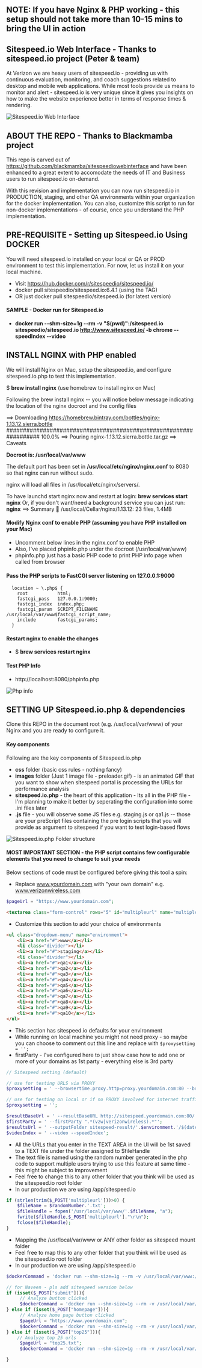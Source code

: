 ## NOTE: If you have Nginx & PHP working - this setup should not take more than 10-15 mins to bring the UI in action

## Sitespeed.io Web Interface - Thanks to sitespeed.io project (Peter & team)

At Verizon we are heavy users of sitespeed.io - providing us with continuous evaluation, monitoring, and coach suggestions related to desktop and mobile web applications. While most tools provide us means to monitor and alert - sitespeed.io is very unique since it gives you insights on how to make the website experience better in terms of response times & rendering.

![Sitespeed.io Web Interface](https://github.com/softwareklinic/Sitespeed.io-Web-Interface/blob/master/images/sitespeed-web-interface.png "Sitespeed.io Web Interface")

## ABOUT THE REPO - Thanks to Blackmamba project

This repo is carved out of https://github.com/blackmamba/sitespeediowebinterface and have been enhanced to a great extent to accomodate the needs of IT and Business users to run sitespeed.io on-demand.

With this revision and implementation you can now run sitespeed.io in PRODUCTION, staging, and other QA environments within your organization for the docker implementation. You can also, customize this script to run for non-docker implementations - of course, once you understand the PHP implementation.

## PRE-REQUISITE - Setting up Sitespeed.io Using DOCKER

You will need sitespeed.io installed on your local or QA or PROD environment to test this implementation. For now, let us install it on your local machine.

* Visit https://hub.docker.com/r/sitespeedio/sitespeed.io/
* docker pull sitespeedio/sitespeed.io:6.4.1 (using the TAG)
* OR just docker pull sitespeedio/sitespeed.io (for latest version)

#### SAMPLE - Docker run for Sitespeed.io

* **docker run --shm-size=1g --rm -v "$(pwd)":/sitespeed.io sitespeedio/sitespeed.io http://www.sitespeed.io/ -b chrome --speedIndex --video**

## INSTALL NGINX with PHP enabled

We will install Nginx on Mac, setup the sitespeed.io, and configure sitespeed.io.php to test this implementation.

$ **brew install nginx** (use homebrew to install nginx on Mac)

Following the brew install nginx -- you will notice below message indicating the location of the nginx docroot and the config files

==> Downloading https://homebrew.bintray.com/bottles/nginx-1.13.12.sierra.bottle
################################################################## 100.0%
==> Pouring nginx-1.13.12.sierra.bottle.tar.gz
==> Caveats

**Docroot is: /usr/local/var/www**

The default port has been set in **/usr/local/etc/nginx/nginx.conf** to 8080 so that
nginx can run without sudo.

nginx will load all files in /usr/local/etc/nginx/servers/.

To have launchd start nginx now and restart at login:
  **brew services start nginx**
Or, if you don't want/need a background service you can just run:
  **nginx**
==> Summary
🍺  /usr/local/Cellar/nginx/1.13.12: 23 files, 1.4MB

#### Modify Nginx conf to enable PHP (assuming you have PHP installed on your Mac)

* Uncomment below lines in the nginx.conf to enable PHP
* Also, I've placed phpinfo.php under the docroot (/usr/local/var/www) 
* phpinfo.php just has a basic PHP code to print PHP info page when called from browser

#### Pass the PHP scripts to FastCGI server listening on 127.0.0.1:9000
```
  location ~ \.php$ {
  	root           html;
    fastcgi_pass   127.0.0.1:9000;
    fastcgi_index  index.php;
    fastcgi_param  SCRIPT_FILENAME  /usr/local/var/www$fastcgi_script_name;
    include        fastcgi_params;
  }
```

#### Restart nginx to enable the changes

* $ **brew services restart nginx**

#### Test PHP Info

* http://localhost:8080/phpinfo.php

![Php info](https://github.com/softwareklinic/Sitespeed.io-Web-Interface/blob/master/images/phpinfo-www-folder.png "Php info")

## SETTING UP Sitespeed.io.php & dependencies

Clone this REPO in the document root (e.g. /usr/local/var/www) of your Nginx and you are ready to configure it.

#### Key components

Following are the key components of Sitespeed.io.php

* **css** folder (basic css rules - nothing fancy)
* **images** folder (Just 1 image file - preloader.gif) - is an animated GIF that you want to show when sitespeed portal is processing the URLs for performance analysis
* **sitespeed.io.php** - the heart of this application - Its all in the PHP file - I'm planning to make it better by seperating the configuration into some .ini files later
* **.js** file - you will observe some JS files e.g. staging.js or qa1.js -- those are your preScript files containing the pre login scripts that you will provide as argument to sitespeed if you want to test login-based flows

![Sitespeed.io.php Folder structure](https://github.com/softwareklinic/Sitespeed.io-Web-Interface/blob/master/images/sitespeed-www-folder.png "Sitespeed.io.php Folder structure")

#### MOST IMPORTANT SECTION - the PHP script contains few configurable elements that you need to change to suit your needs

Below sections of code must be configured before giving this tool a spin:

* Replace www.yourdomain.com with "your own domain" e.g. www.verizonwireless.com

```php
$pageUrl = "https://www.yourdomain.com";
```

```html
<textarea class="form-control" rows="5" id="multipleurl" name="multipleurl">https://www.yourdomain.com</textarea>
```

* Customize this section to add your choice of environments

```html
<ul class="dropdown-menu" name="environment">
    <li><a href="#">www</a></li>
    <li class="divider"></li>
    <li><a href="#">staging</a></li>
    <li class="divider"></li>
    <li><a href="#">qa1</a></li>
    <li><a href="#">qa2</a></li>
    <li><a href="#">qa3</a></li>
    <li><a href="#">qa4</a></li>
    <li><a href="#">qa5</a></li>
    <li><a href="#">qa6</a></li>
    <li><a href="#">qa7</a></li>
    <li><a href="#">qa8</a></li>
    <li><a href="#">qa9</a></li>
    <li><a href="#">qa10</a></li>
</ul>
```

* This section has sitespeed.io defaults for your environment
* While running on local machine you might not need proxy - so maybe you can choose to comment out this line and replace with ```$proxysetting = '';```
* firstParty - I've configured here to just show case how to add one or more of your domains as 1st party - everything else is 3rd party

```php
// Sitespeed setting (default)

// use for testing URLS via PROXY
$proxysetting = ' --browsertime.proxy.http=proxy.yourdomain.com:80 --browsertime.proxy.https=proxy.yourcomain.com:80';

// use for testing on local or if no PROXY involved for internet traffic
$proxysetting = '';

$resultBaseUrl = ' --resultBaseURL http://sitespeed.yourdomain.com:80/'.$environment;
$firstParty = ' --firstParty ".*(vzw|verizonwireless).*"';
$resultsUrl = ' --outputFolder sitespeed-result/'.$environment.'/$(date +\%Y-\%m-\%d-\%H-\%M-\%S)';
$videoIndex = ' --video --speedIndex';
```


* All the URLs that you enter in the TEXT AREA in the UI will be 1st saved to a TEXT file under the folder assigned to $fileHandle
* The text file is named using the random number generated in the php code to support multiple users trying to use this feature at same time - this might be subject to improvement
* Feel free to change this to any other folder that you think will be used as the sitespeed.io root folder
* In our production we are using /app/sitespeed.io

```php
if (strlen(trim($_POST['multipleurl']))>0) {
    $fileName = $randomNumber.'.txt';
    $fileHandle = fopen('/usr/local/var/www/'.$fileName, "a");
    fwrite($fileHandle,$_POST['multipleurl']."\r\n");
    fclose($fileHandle);
}
```

* Mapping the /usr/local/var/www or ANY other folder as sitespeed mount folder
* Feel free to map this to any other folder that you think will be used as the sitespeed.io root folder
* In our production we are using /app/sitespeed.io

```php
$dockerCommand = 'docker run --shm-size=1g --rm -v /usr/local/var/www:/sitespeed.io sitespeedio/sitespeed.io';

// for Naveen - pls add sitespeed version below
if (isset($_POST["submit"])){
     // Analyze button clicked
     $dockerCommand = 'docker run --shm-size=1g --rm -v /usr/local/var/www:/sitespeed.io sitespeedio/sitespeed.io -b chrome '.$pageUrl.$proxysetting.$resultBaseUrl.$firstParty.$resultsUrl.$videoIndex.$preLoginScript;
} else if (isset($_POST["homepage"])){
     // Analyze home page button clicked
     $pageUrl = "https://www.yourdomain.com";
     $dockerCommand = 'docker run --shm-size=1g --rm -v /usr/local/var/www:/sitespeed.io sitespeedio/sitespeed.io -b chrome '.$pageUrl.$proxysetting.$resultBaseUrl.$firstParty.$resultsUrl.$videoIndex.$preLoginScript;
} else if (isset($_POST["top25"])){
    // Analyze top 25 urls
     $pageUrl = "top25.txt";
     $dockerCommand = 'docker run --shm-size=1g --rm -v /usr/local/var/www:/sitespeed.io sitespeedio/sitespeed.io -b chrome '.$pageUrl.$proxysetting.$resultBaseUrl.$firstParty.$resultsUrl.$videoIndex.$preLoginScript;

}
```




